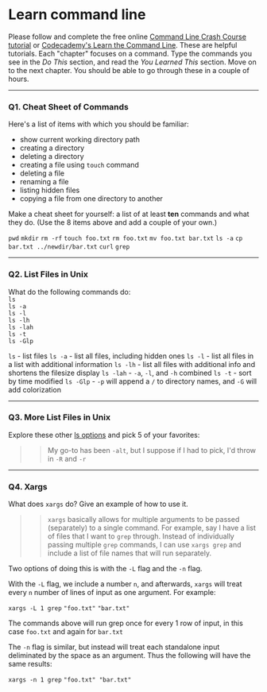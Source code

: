 # Learn command line

Please follow and complete the free online [Command Line Crash Course
tutorial](https://web.archive.org/web/20160708171659/http://cli.learncodethehardway.org/book/) or [Codecademy's Learn the Command Line](https://www.codecademy.com/learn/learn-the-command-line). These are helpful tutorials. Each "chapter" focuses on a command. Type the commands you see in the _Do This_ section, and read the _You Learned This_ section. Move on to the next chapter. You should be able to go through these in a couple of hours.

---

### Q1.  Cheat Sheet of Commands  

Here's a list of items with which you should be familiar:  
* show current working directory path
* creating a directory
* deleting a directory
* creating a file using `touch` command
* deleting a file
* renaming a file
* listing hidden files
* copying a file from one directory to another

Make a cheat sheet for yourself: a list of at least **ten** commands and what they do.  (Use the 8 items above and add a couple of your own.)  

> > 
`pwd`
`mkdir`
`rm -rf`
`touch foo.txt`
`rm foo.txt`
`mv foo.txt bar.txt`
`ls -a`
`cp bar.txt ../newdir/bar.txt`
`curl`
`grep`

---

### Q2.  List Files in Unix   

What do the following commands do:  
`ls`  
`ls -a`  
`ls -l`  
`ls -lh`  
`ls -lah`  
`ls -t`  
`ls -Glp`  

> > 
`ls`  - list files
`ls -a`  - list all files, including hidden ones
`ls -l`  - list all files in a list with additional information
`ls -lh`  - list all files with additional info and shortens the filesize display
`ls -lah`  - `-a`, `-l`, and `-h` combined
`ls -t`  - sort by time modified
`ls -Glp`  - `-p` will append a `/` to directory names, and `-G` will add colorization


---

### Q3.  More List Files in Unix  

Explore these other [ls options](http://www.techonthenet.com/unix/basic/ls.php) and pick 5 of your favorites:

> > My go-to has been `-alt`, but I suppose if I had to pick, I'd throw in `-R` and `-r`

---

### Q4.  Xargs   

What does `xargs` do? Give an example of how to use it.

> > `xargs` basically allows for multiple arguments to be passed (separately) to a single command. For example, say I have a list of files that I want to `grep` through. Instead of individually passing multiple `grep` commands, I can use `xargs grep` and include a list of file names that will run separately.

Two options of doing this is with the `-L` flag and the `-n` flag.

With the `-L` flag, we include a number `n`, and afterwards, `xargs` will treat every `n` number of lines of input as one argument. For example:

`xargs -L 1 grep`
`"foo.txt"`
`"bar.txt"`

The commands above will run grep once for every 1 row of input, in this case `foo.txt` and again for `bar.txt`

The `-n` flag is similar, but instead will treat each standalone input deliminated by the space as an argument. Thus the following will have the same results:

`xargs -n 1 grep`
`"foo.txt" "bar.txt"`

 

